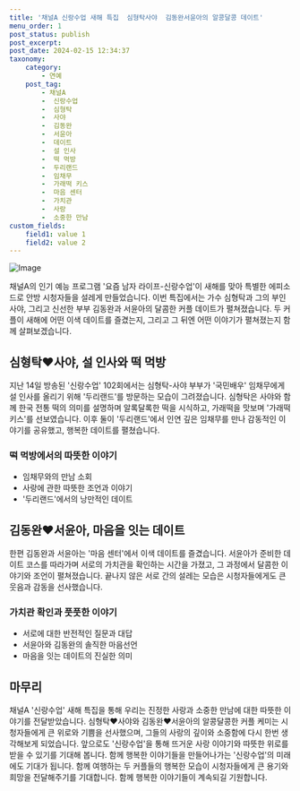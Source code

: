 ```yaml
---
title: '채널A 신랑수업 새해 특집  심형탁사야  김동완서윤아의 알콩달콩 데이트'
menu_order: 1
post_status: publish
post_excerpt: 
post_date: 2024-02-15 12:34:37
taxonomy:
    category:
        - 연예
    post_tag:
        - 채널A
        -  신랑수업
        -  심형탁
        -  사야
        -  김동완
        -  서윤아
        -  데이트
        -  설 인사
        -  떡 먹방
        -  두리랜드
        -  임채무
        -  가래떡 키스
        -  마음 센터
        -  가치관
        -  사랑
        -  소중한 만남
custom_fields:
    field1: value 1
    field2: value 2
---
```


![Image](https://ssl.pstatic.net/mimgnews/image/108/2024/02/15/0003214848_001_20240215073201210.jpg?type=w540)

채널A의 인기 예능 프로그램 '요즘 남자 라이프-신랑수업'이 새해를 맞아 특별한 에피소드로 안방 시청자들을 설레게 만들었습니다. 이번 특집에서는 가수 심형탁과 그의 부인 사야, 그리고 신선한 부부 김동완과 서윤아의 달콤한 커플 데이트가 펼쳐졌습니다. 두 커플이 새해에 어떤 이색 데이트를 즐겼는지, 그리고 그 뒤엔 어떤 이야기가 펼쳐졌는지 함께 살펴보겠습니다.
## 심형탁♥사야, 설 인사와 떡 먹방
지난 14일 방송된 '신랑수업' 102회에서는 심형탁-사야 부부가 '국민배우' 임채무에게 설 인사를 올리기 위해 '두리랜드'를 방문하는 모습이 그려졌습니다. 심형탁은 사야와 함께 한국 전통 떡의 의미를 설명하며 알록달록한 떡을 시식하고, 가래떡을 맛보며 '가래떡 키스'를 선보였습니다. 이후 둘이 '두리랜드'에서 인연 깊은 임채무를 만나 감동적인 이야기를 공유했고, 행복한 데이트를 펼쳤습니다.
### 떡 먹방에서의 따뜻한 이야기
- 임채무와의 만남 소회
- 사랑에 관한 따뜻한 조언과 이야기
- '두리랜드'에서의 낭만적인 데이트
## 김동완♥서윤아, 마음을 잇는 데이트
한편 김동완과 서윤아는 '마음 센터'에서 이색 데이트를 즐겼습니다. 서윤아가 준비한 데이트 코스를 따라가며 서로의 가치관을 확인하는 시간을 가졌고, 그 과정에서 달콤한 이야기와 조언이 펼쳐졌습니다. 끝나지 않은 서로 간의 설레는 모습은 시청자들에게도 큰 웃음과 감동을 선사했습니다.
### 가치관 확인과 풋풋한 이야기
- 서로에 대한 반전적인 질문과 대답
- 서윤아와 김동완의 솔직한 마음선언
- 마음을 잇는 데이트의 진실한 의미
## 마무리
채널A '신랑수업' 새해 특집을 통해 우리는 진정한 사랑과 소중한 만남에 대한 따뜻한 이야기를 전달받았습니다. 심형탁♥사야와 김동완♥서윤아의 알콩달콩한 커플 케미는 시청자들에게 큰 위로와 기쁨을 선사했으며, 그들의 사랑의 깊이와 소중함에 다시 한번 생각해보게 되었습니다. 앞으로도 '신랑수업'을 통해 뜨거운 사랑 이야기와 따뜻한 위로를 받을 수 있기를 기대해 봅니다. 함께 행복한 이야기들을 만들어나가는 '신랑수업'의 미래에도 기대가 됩니다. 함께 여행하는 두 커플들의 행복한 모습이 시청자들에게 큰 용기와 희망을 전달해주기를 기대합니다. 함께 행복한 이야기들이 계속되길 기원합니다.

